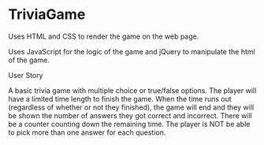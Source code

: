 # TriviaGame

Uses HTML and CSS to render the game on the web page.

Uses JavaScript for the logic of the game and jQuery to manipulate the html of the game.

User Story

A basic trivia game with multiple choice or true/false options. The player will have a limited time length to finish the game. When the time runs out (regardless of whether or not they finished), the game will end and they will be shown the number of answers they got correct and incorrect. There will be a counter counting down the remaining time. The player is NOT be able to pick more than one answer for each question.

